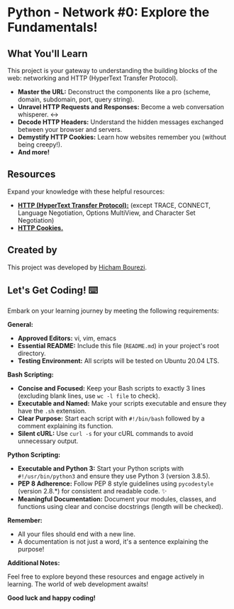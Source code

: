 #  Python - Network #0: Explore the Fundamentals! 

## What You'll Learn 

This project is your gateway to understanding the building blocks of the web: networking and HTTP (HyperText Transfer Protocol). 

- **Master the URL:** Deconstruct the components like a pro (scheme, domain, subdomain, port, query string). 
- **Unravel HTTP Requests and Responses:** Become a web conversation whisperer. ↔️
- **Decode HTTP Headers:** Understand the hidden messages exchanged between your browser and servers. 
- **Demystify HTTP Cookies:** Learn how websites remember you (without being creepy!). 
- **And more!** 

## Resources 

Expand your knowledge with these helpful resources:

- **[HTTP (HyperText Transfer Protocol):](https://www3.ntu.edu.sg/home/ehchua/programming/webprogramming/HTTP_Basics.html)** (except TRACE, CONNECT, Language Negotiation, Options MultiView, and Character Set Negotiation)
- **[HTTP Cookies.](https://developer.mozilla.org/en-US/docs/Mozilla/Add-ons/WebExtensions/API/cookies)**

## Created by 

This project was developed by [Hicham Bourezi](https://github.com/Dragonkuro2). ‍

## Let's Get Coding! ⌨️

Embark on your learning journey by meeting the following requirements:

**General:**

- **Approved Editors:** vi, vim, emacs
- **Essential README:** Include this file (`README.md`) in your project's root directory.
- **Testing Environment:** All scripts will be tested on Ubuntu 20.04 LTS. 

**Bash Scripting:**

- **Concise and Focused:** Keep your Bash scripts to exactly 3 lines (excluding blank lines, use `wc -l file` to check). 
- **Executable and Named:** Make your scripts executable and ensure they have the `.sh` extension. 
- **Clear Purpose:** Start each script with `#!/bin/bash` followed by a comment explaining its function. 
- **Silent cURL:** Use `curl -s` for your cURL commands to avoid unnecessary output. 

**Python Scripting:**

- **Executable and Python 3:** Start your Python scripts with `#!/usr/bin/python3` and ensure they use Python 3 (version 3.8.5). 
- **PEP 8 Adherence:** Follow PEP 8 style guidelines using `pycodestyle` (version 2.8.*) for consistent and readable code. ✨
- **Meaningful Documentation:** Document your modules, classes, and functions using clear and concise docstrings (length will be checked). 

**Remember:**

- All your files should end with a new line. 
- A documentation is not just a word, it's a sentence explaining the purpose! 

**Additional Notes:**

Feel free to explore beyond these resources and engage actively in learning. The world of web development awaits! 

**Good luck and happy coding!** 

